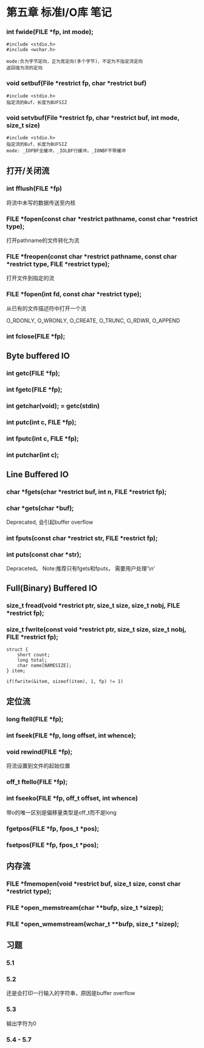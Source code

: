 # 第五章 标准I/O库 笔记

### int fwide(FILE *fp, int mode);
```
#include <stdio.h>
#include <wchar.h>

mode:负为字节定向，正为宽定向(多个字节)，不定为不指定流定向
返回值为流的定向
```

### void setbuf(File *restrict fp, char *restrict buf)
```
#include <stdio.h>
指定流的Buf，长度为BUFSIZ
```

### void setvbuf(File *restrict fp, char *restrict buf, int mode, size_t size)
```
#include <stdio.h>
指定流的Buf，长度为BUFSIZ
mode: _IOFBF全缓冲，_IOLBF行缓冲，_IONBF不带缓冲
```

## 打开/关闭流
### int fflush(FILE *fp)
将流中未写的数据传送至内核

### FILE *fopen(const char *restrict pathname, const char *restrict type);
打开pathname的文件转化为流
### FILE *freopen(const char *restrict pathname, const char *restrict type, FILE *restrict type);
打开文件到指定的流
### FILE *fopen(int fd, const char *restrict type);
从已有的文件描述符中打开一个流

O_RDONLY, O_WRONLY, O_CREATE, O_TRUNC, O_RDWR, O_APPEND

### int fclose(FILE *fp);

## Byte buffered IO
### int getc(FILE *fp);
### int fgetc(FILE *fp);
### int getchar(void); = getc(stdin)
### int putc(int c, FILE *fp);
### int fputc(int c, FILE *fp);
### int putchar(int c);

## Line Buffered IO
### char *fgets(char *restrict buf, int n, FILE *restrict fp);
### char *gets(char *buf);
Deprecated, 会引起buffer overflow

### int fputs(const char *restrict str, FILE *restrict fp);
### int puts(const char *str);
Depraceted。
Note:推荐只有fgets和fputs， 需要用户处理'\n'


## Full(Binary) Buffered IO
### size_t fread(void *restrict ptr, size_t size, size_t nobj, FILE *restrict fp);
### size_t fwrite(const void *restrict ptr, size_t size, size_t nobj, FILE *restrict fp);

```
struct {
	short count;
	long total;
	char name[NAMESIZE];
} item;

if(fwrite(&item, sizeof(item), 1, fp) != 1)
```

## 定位流
### long ftell(FILE *fp);
### int fseek(FILE *fp, long offset, int whence);
### void rewind(FILE *fp);
将流设置到文件的起始位置

### off_t ftello(FILE *fp);
### int fseeko(FILE *fp, off_t offset, int whence)
带o的唯一区别是偏移量类型是off_t而不是long

### fgetpos(FILE *fp, fpos_t *pos);
### fsetpos(FILE *fp, fpos_t *pos);

## 内存流
### FILE *fmemopen(void *restrict buf, size_t size, const char *restrict type);
### FILE *open_memstream(char **bufp, size_t *sizep);
### FILE *open_wmemstream(wchar_t **bufp, size_t *sizep);

## 习题
### 5.1
### 5.2
还是会打印一行输入的字符串，原因是buffer overflow

### 5.3
输出字符为0

### 5.4 - 5.7
